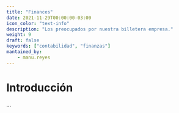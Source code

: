 ```yaml
---
title: "Finances"
date: 2021-11-29T00:00:00-03:00
icon_color: "text-info"
description: "Los preocupados por nuestra billetera empresa."
weight: 9
draft: false
keywords: ["contabilidad", "finanzas"]
mantained_by:
    - manu.reyes
---
```


# Introducción

...
